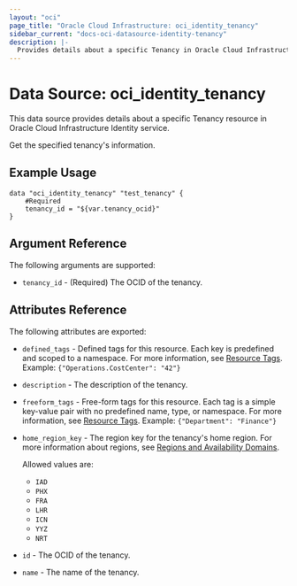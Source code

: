 ```yaml
---
layout: "oci"
page_title: "Oracle Cloud Infrastructure: oci_identity_tenancy"
sidebar_current: "docs-oci-datasource-identity-tenancy"
description: |-
  Provides details about a specific Tenancy in Oracle Cloud Infrastructure Identity service
---
```


# Data Source: oci_identity_tenancy
This data source provides details about a specific Tenancy resource in Oracle Cloud Infrastructure Identity service.

Get the specified tenancy's information.

## Example Usage

```hcl
data "oci_identity_tenancy" "test_tenancy" {
	#Required
	tenancy_id = "${var.tenancy_ocid}"
}
```

## Argument Reference

The following arguments are supported:

* `tenancy_id` - (Required) The OCID of the tenancy.


## Attributes Reference

The following attributes are exported:

* `defined_tags` - Defined tags for this resource. Each key is predefined and scoped to a namespace. For more information, see [Resource Tags](https://docs.cloud.oracle.com/iaas/Content/General/Concepts/resourcetags.htm). Example: `{"Operations.CostCenter": "42"}` 
* `description` - The description of the tenancy.
* `freeform_tags` - Free-form tags for this resource. Each tag is a simple key-value pair with no predefined name, type, or namespace. For more information, see [Resource Tags](https://docs.cloud.oracle.com/iaas/Content/General/Concepts/resourcetags.htm). Example: `{"Department": "Finance"}` 
* `home_region_key` - The region key for the tenancy's home region. For more information about regions, see [Regions and Availability Domains](https://docs.cloud.oracle.com/iaas/Content/General/Concepts/regions.htm).

	Allowed values are:
	* `IAD`
	* `PHX`
	* `FRA`
	* `LHR`
	* `ICN`
	* `YYZ`
	* `NRT` 
* `id` - The OCID of the tenancy.
* `name` - The name of the tenancy.

